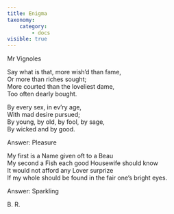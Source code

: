```yaml
---
title: Enigma
taxonomy:
    category:
        - docs
visible: true
---
```


<div class="author">Mr Vignoles</div>

Say what is that, more wish’d than fame,  
Or more than riches sought;  
More courted than the loveliest dame,  
Too often dearly bought.

By every sex, in ev’ry age,  
With mad desire pursued;  
By young, by old, by fool, by sage,  
By wicked and by good.

Answer: Pleasure

My first is a Name given oft to a Beau  
My second a Fish each good Housewife should know  
It would not afford any Lover surprize  
If my whole should be found in the fair one’s bright eyes.

Answer: Sparkling

B. R.